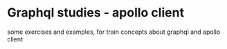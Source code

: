 # Graphql studies - apollo client

some exercises and examples, for train concepts about graphql and apollo client
